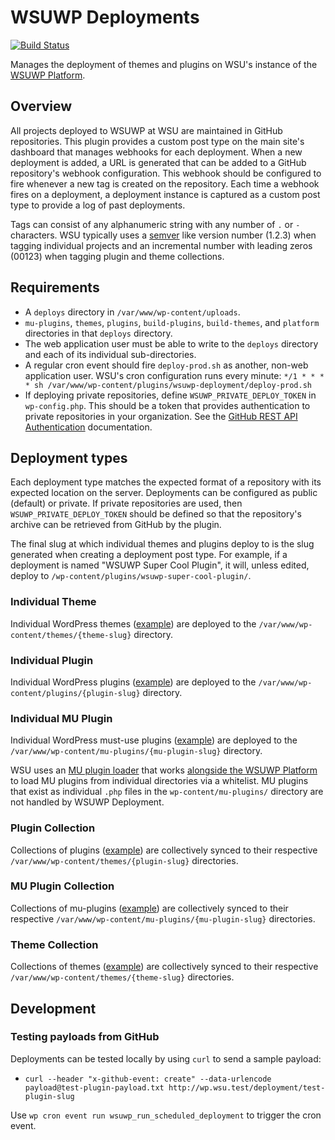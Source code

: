 # WSUWP Deployments

[![Build Status](https://travis-ci.org/washingtonstateuniversity/WSUWP-Deployment.svg?branch=master)](https://travis-ci.org/washingtonstateuniversity/WSUWP-Deployment)

Manages the deployment of themes and plugins on WSU's instance of the [WSUWP Platform](https://github.com/washingtonstateuniversity/WSUWP-Platform).

## Overview

All projects deployed to WSUWP at WSU are maintained in GitHub repositories. This plugin provides a custom post type on the main site's dashboard that manages webhooks for each deployment. When a new deployment is added, a URL is generated that can be added to a GitHub repository's webhook configuration. This webhook should be configured to fire whenever a new tag is created on the repository. Each time a webhook fires on a deployment, a deployment instance is captured as a custom post type to provide a log of past deployments.

Tags can consist of any alphanumeric string with any number of `.` or `-` characters. WSU typically uses a [semver](https://semver.org/) like version number (1.2.3) when tagging individual projects and an incremental number with leading zeros (00123) when tagging plugin and theme collections.

## Requirements

* A `deploys` directory in `/var/www/wp-content/uploads`.
* `mu-plugins`, `themes`, `plugins`, `build-plugins`, `build-themes`, and `platform` directories in that `deploys` directory.
* The web application user must be able to write to the `deploys` directory and each of its individual sub-directories.
* A regular cron event should fire `deploy-prod.sh` as another, non-web application user. WSU's cron configuration runs every minute: `*/1 * * * * sh /var/www/wp-content/plugins/wsuwp-deployment/deploy-prod.sh`
* If deploying private repositories, define `WSUWP_PRIVATE_DEPLOY_TOKEN` in `wp-config.php`. This should be a token that provides authentication to private repositories in your organization. See the [GitHub REST API Authentication](https://developer.github.com/v3/#authentication) documentation.

## Deployment types

Each deployment type matches the expected format of a repository with its expected location on the server. Deployments can be configured as public (default) or private. If private repositories are used, then `WSUWP_PRIVATE_DEPLOY_TOKEN` should be defined so that the repository's archive can be retrieved from GitHub by the plugin.

The final slug at which individual themes and plugins deploy to is the slug generated when creating a deployment post type. For example, if a deployment is named "WSUWP Super Cool Plugin", it will, unless edited, deploy to `/wp-content/plugins/wsuwp-super-cool-plugin/`.

### Individual Theme

Individual WordPress themes ([example](https://github.com/washingtonstateuniversity/WSUWP-spine-parent-theme)) are deployed to the `/var/www/wp-content/themes/{theme-slug}` directory.

### Individual Plugin

Individual WordPress plugins ([example](https://github.com/washingtonstateuniversity/WSUWP-Content-Syndicate)) are deployed to the `/var/www/wp-content/plugins/{plugin-slug}` directory.

### Individual MU Plugin

Individual WordPress must-use plugins ([example](https://github.com/washingtonstateuniversity/WSUWP-Plugin-MU-Simple-Filters)) are deployed to the `/var/www/wp-content/mu-plugins/{mu-plugin-slug}` directory.

WSU uses an [MU plugin loader](https://github.com/washingtonstateuniversity/WSUWP-Plugin-Load-MU-Plugins) that works [alongside the WSUWP Platform](https://github.com/washingtonstateuniversity/WSUWP-Platform/blob/master/www/wp-content/mu-plugins/index.php#L25-L41) to load MU plugins from individual directories via a whitelist. MU plugins that exist as individual `.php` files in the `wp-content/mu-plugins/` directory are not handled by WSUWP Deployment.

### Plugin Collection

Collections of plugins ([example](https://github.com/washingtonstateuniversity/WSUWP-Build-Plugins-Public)) are collectively synced to their respective `/var/www/wp-content/themes/{plugin-slug}` directories.

### MU Plugin Collection

Collections of mu-plugins ([example](https://github.com/washingtonstateuniversity/WSUWP-MU-Plugin-Collection)) are collectively synced to their respective `/var/www/wp-content/mu-plugins/{mu-plugin-slug}` directories.

### Theme Collection

Collections of themes ([example](https://github.com/washingtonstateuniversity/WSUWP-Build-Themes-Public)) are collectively synced to their respective `/var/www/wp-content/themes/{theme-slug}` directories.

## Development

### Testing payloads from GitHub

Deployments can be tested locally by using `curl` to send a sample payload:

* `curl --header "x-github-event: create" --data-urlencode payload@test-plugin-payload.txt http://wp.wsu.test/deployment/test-plugin-slug`

Use `wp cron event run wsuwp_run_scheduled_deployment` to trigger the cron event.
